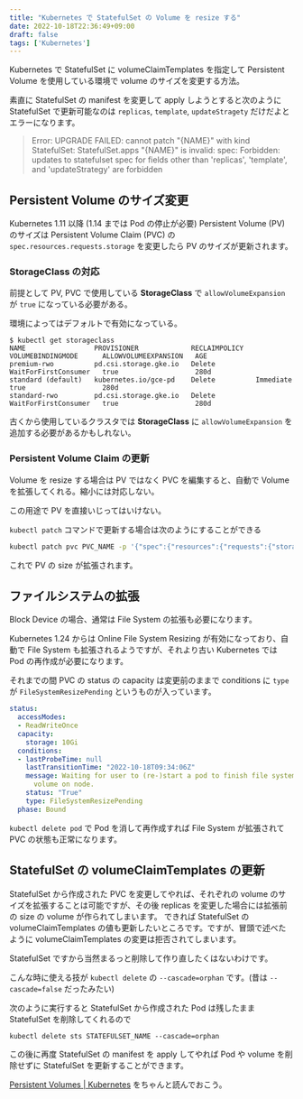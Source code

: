 ```yaml
---
title: "Kubernetes で StatefulSet の Volume を resize する"
date: 2022-10-18T22:36:49+09:00
draft: false
tags: ['Kubernetes']
---
```


Kubernetes で StatefulSet に volumeClaimTemplates を指定して Persistent Volume を使用している環境で volume のサイズを変更する方法。

素直に StatefulSet の manifest を変更して apply しようとすると次のように StatefulSet で更新可能なのは `replicas`, `template`, `updateStragety` だけだよとエラーになります。

> Error: UPGRADE FAILED: cannot patch "{NAME}" with kind StatefulSet: StatefulSet.apps "{NAME}" is invalid: spec: Forbidden: updates to statefulset spec for fields other than 'replicas', 'template', and 'updateStrategy' are forbidden


## Persistent Volume のサイズ変更

Kubernetes 1.11 以降 (1.14 までは Pod の停止が必要) Persistent Volume (PV) のサイズは Persistent Volume Claim (PVC) の `spec.resources.requests.storage` を変更したら PV のサイズが更新されます。

### StorageClass の対応

前提として PV, PVC で使用している **StorageClass** で `allowVolumeExpansion` が `true` になっている必要がある。

環境によってはデフォルトで有効になっている。

```
$ kubectl get storageclass
NAME                 PROVISIONER             RECLAIMPOLICY   VOLUMEBINDINGMODE      ALLOWVOLUMEEXPANSION   AGE
premium-rwo          pd.csi.storage.gke.io   Delete          WaitForFirstConsumer   true                   280d
standard (default)   kubernetes.io/gce-pd    Delete          Immediate              true                   280d
standard-rwo         pd.csi.storage.gke.io   Delete          WaitForFirstConsumer   true                   280d
```

古くから使用しているクラスタでは **StorageClass** に `allowVolumeExpansion` を追加する必要があるかもしれない。

### Persistent Volume Claim の更新

Volume を resize する場合は PV ではなく PVC を編集すると、自動で Volume を拡張してくれる。縮小には対応しない。

この用途で PV を直接いじってはいけない。

`kubectl patch` コマンドで更新する場合は次のようにすることができる

```bash
kubectl patch pvc PVC_NAME -p '{"spec":{"resources":{"requests":{"storage":"100Gi"}}}}'
```

これで PV の size が拡張されます。


## ファイルシステムの拡張

Block Device の場合、通常は File System の拡張も必要になります。

Kubernetes 1.24 からは Online File System Resizing が有効になっており、自動で File System も拡張されるようですが、それより古い Kubernetes では Pod の再作成が必要になります。

それまでの間 PVC の status の capacity は変更前のままで conditions に `type` が `FileSystemResizePending` というものが入っています。

```yaml
status:
  accessModes:
  - ReadWriteOnce
  capacity:
    storage: 10Gi
  conditions:
  - lastProbeTime: null
    lastTransitionTime: "2022-10-18T09:34:06Z"
    message: Waiting for user to (re-)start a pod to finish file system resize of
      volume on node.
    status: "True"
    type: FileSystemResizePending
  phase: Bound
```

`kubectl delete pod` で Pod を消して再作成すれば File System が拡張されて PVC の状態も正常になります。


## StatefulSet の volumeClaimTemplates の更新

StatefulSet から作成された PVC を変更してやれば、それぞれの volume のサイズを拡張することは可能ですが、その後 replicas を変更した場合には拡張前の size の volume が作られてしまいます。
できれば StatefulSet の volumeClaimTemplates の値も更新したいところです。ですが、冒頭で述べたように volumeClaimTemplates の変更は拒否されてしまいます。

StatefulSet ですから当然まるっと削除して作り直したくはないわけです。

こんな時に使える技が `kubectl delete` の `--cascade=orphan` です。(昔は `--cascade=false` だったみたい)

次のように実行すると StatefulSet から作成された Pod は残したまま StatefulSet を削除してくれるので

```
kubectl delete sts STATEFULSET_NAME --cascade=orphan
```

この後に再度 StatefulSet の manifest を apply してやれば Pod や volume を削除せずに StatefulSet を更新することができます。

[Persistent Volumes | Kubernetes](https://kubernetes.io/docs/concepts/storage/persistent-volumes/) をちゃんと読んでおこう。
